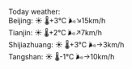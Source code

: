 Today weather:  
Beijing: ☀️ 🌡️+3°C 🌬️↘15km/h  
Tianjin: ☀️ 🌡️+2°C 🌬️↗7km/h  
Shijiazhuang: ☀️ 🌡️+3°C 🌬️→3km/h  
Tangshan: ☀️ 🌡️-1°C 🌬️→10km/h  
